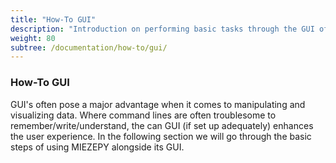 ```yaml
---
title: "How-To GUI"
description: "Introduction on performing basic tasks through the GUI of MIEZEPY "
weight: 80
subtree: /documentation/how-to/gui/
---
```


### How-To GUI

GUI's often pose a major advantage when it comes to manipulating and visualizing data. Where command lines are often troublesome to remember/write/understand, the can GUI (if set up adequately) enhances the user experience. In the following section we will go through the basic steps of using MIEZEPY alongside its GUI.
